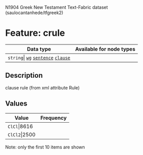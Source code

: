 <p>N1904 Greek New Testament Text-Fabric dataset (saulocantanhede/tfgreek2)</p>

<h1>Feature: crule</h1>

<table>
<thead>
<tr>
  <th>Data type</th>
  <th>Available for node types</th>
</tr>
</thead>
<tbody>
<tr>
  <td><code>string</code>| <A HREF="featurebynodetype.md#wg"><code>wg</code></A> <A HREF="featurebynodetype.md#sentence"><code>sentence</code></A> <A HREF="featurebynodetype.md#clause"><code>clause</code></A></td>
</tr>
</tbody>
</table>

<h2>Description</h2>

<p>clause rule (from xml attribute Rule)</p>

<h2>Values</h2>

<table>
<thead>
<tr>
  <th>Value</th>
  <th>Frequency</th>
</tr>
</thead>
<tbody>
<tr>
  <td><code>ClCl</code>|8616</td>
</tr>
<tr>
  <td><code>ClCl2</code>|2500</td>
</tr>
</tbody>
</table>

<p>Note: only the first 10 items are shown</p>

